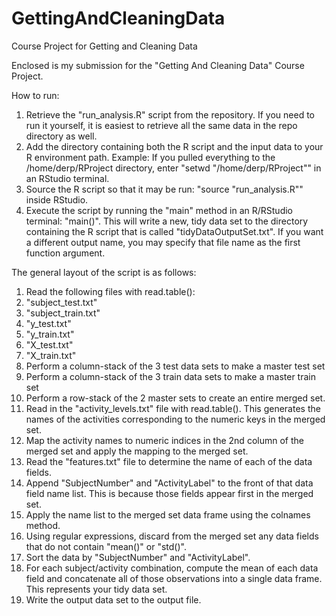 # GettingAndCleaningData
Course Project for Getting and Cleaning Data

Enclosed is my submission for the "Getting And Cleaning Data" Course Project.

How to run:

1. Retrieve the "run\_analysis.R" script from the repository.  If you need to run it yourself, it is easiest to retrieve all the same data in the repo directory as well.
2. Add the directory containing both the R script and the input data to your R environment path.
	Example: If you pulled everything to the /home/derp/RProject directory, enter "setwd \"/home/derp/RProject\"" in an RStudio terminal.
3. Source the R script so that it may be run:
	"source "run\_analysis.R"" inside RStudio.
4. Execute the script by running the "main" method in an R/RStudio terminal:
	"main()".  This will write a new, tidy data set to the directory containing the R script that is called "tidyDataOutputSet.txt".  If you want a different output name, you may specify that file name as the first function argument.

The general layout of the script is as follows:
1. Read the following files with read.table():
  1. "subject\_test.txt"
  2. "subject\_train.txt"
  3. "y\_test.txt"
  4. "y\_train.txt"
  5. "X\_test.txt"
  6. "X\_train.txt"
2. Perform a column-stack of the 3 test data sets to make a master test set
3. Perform a column-stack of the 3 train data sets to make a master train set
4. Perform a row-stack of the 2 master sets to create an entire merged set.
5. Read in the "activity\_levels.txt" file with read.table().  This generates the names of the activities corresponding to the numeric keys in the merged set.
6. Map the activity names to numeric indices in the 2nd column of the merged set and apply the mapping to the merged set.
7. Read the "features.txt" file to determine the name of each of the data fields.
8. Append "SubjectNumber" and "ActivityLabel" to the front of that data field name list.  This is because those fields appear first in the merged set.
9. Apply the name list to the merged set data frame using the colnames method.
10. Using regular expressions, discard from the merged set any data fields that do not contain "mean()" or "std()".  
11. Sort the data by "SubjectNumber" and "ActivityLabel".
12. For each subject/activity combination, compute the mean of each data field and concatenate all of those observations into a single data frame.  This represents your tidy data set.
13. Write the output data set to the output file.

